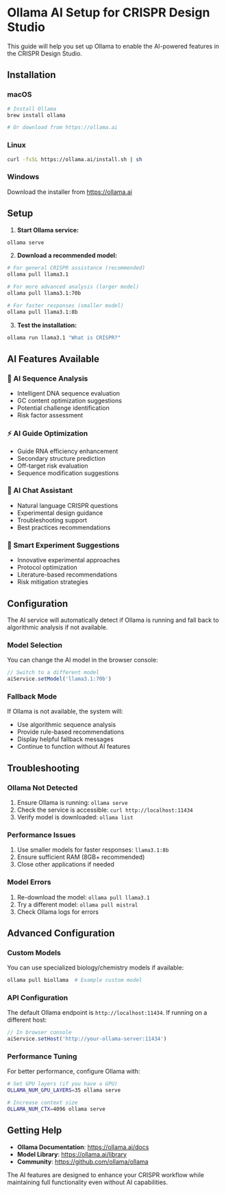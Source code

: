 # Ollama AI Setup for CRISPR Design Studio

This guide will help you set up Ollama to enable the AI-powered features in the CRISPR Design Studio.

## Installation

### macOS
```bash
# Install Ollama
brew install ollama

# Or download from https://ollama.ai
```

### Linux
```bash
curl -fsSL https://ollama.ai/install.sh | sh
```

### Windows
Download the installer from https://ollama.ai

## Setup

1. **Start Ollama service:**
```bash
ollama serve
```

2. **Download a recommended model:**
```bash
# For general CRISPR assistance (recommended)
ollama pull llama3.1

# For more advanced analysis (larger model)
ollama pull llama3.1:70b

# For faster responses (smaller model)
ollama pull llama3.1:8b
```

3. **Test the installation:**
```bash
ollama run llama3.1 "What is CRISPR?"
```

## AI Features Available

### 🧬 AI Sequence Analysis
- Intelligent DNA sequence evaluation
- GC content optimization suggestions
- Potential challenge identification
- Risk factor assessment

### ⚡ AI Guide Optimization
- Guide RNA efficiency enhancement
- Secondary structure prediction
- Off-target risk evaluation
- Sequence modification suggestions

### 🤖 AI Chat Assistant
- Natural language CRISPR questions
- Experimental design guidance
- Troubleshooting support
- Best practices recommendations

### 🎯 Smart Experiment Suggestions
- Innovative experimental approaches
- Protocol optimization
- Literature-based recommendations
- Risk mitigation strategies

## Configuration

The AI service will automatically detect if Ollama is running and fall back to algorithmic analysis if not available.

### Model Selection
You can change the AI model in the browser console:
```javascript
// Switch to a different model
aiService.setModel('llama3.1:70b')
```

### Fallback Mode
If Ollama is not available, the system will:
- Use algorithmic sequence analysis
- Provide rule-based recommendations
- Display helpful fallback messages
- Continue to function without AI features

## Troubleshooting

### Ollama Not Detected
1. Ensure Ollama is running: `ollama serve`
2. Check the service is accessible: `curl http://localhost:11434`
3. Verify model is downloaded: `ollama list`

### Performance Issues
1. Use smaller models for faster responses: `llama3.1:8b`
2. Ensure sufficient RAM (8GB+ recommended)
3. Close other applications if needed

### Model Errors
1. Re-download the model: `ollama pull llama3.1`
2. Try a different model: `ollama pull mistral`
3. Check Ollama logs for errors

## Advanced Configuration

### Custom Models
You can use specialized biology/chemistry models if available:
```bash
ollama pull biollama  # Example custom model
```

### API Configuration
The default Ollama endpoint is `http://localhost:11434`. If running on a different host:
```javascript
// In browser console
aiService.setHost('http://your-ollama-server:11434')
```

### Performance Tuning
For better performance, configure Ollama with:
```bash
# Set GPU layers (if you have a GPU)
OLLAMA_NUM_GPU_LAYERS=35 ollama serve

# Increase context size
OLLAMA_NUM_CTX=4096 ollama serve
```

## Getting Help

- **Ollama Documentation**: https://ollama.ai/docs
- **Model Library**: https://ollama.ai/library
- **Community**: https://github.com/ollama/ollama

The AI features are designed to enhance your CRISPR workflow while maintaining full functionality even without AI capabilities. 
